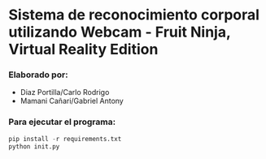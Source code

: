 # Sistema de reconocimiento corporal utilizando Webcam - Fruit Ninja, Virtual Reality Edition

### Elaborado por:
- Diaz Portilla/Carlo Rodrigo
- Mamani Cañari/Gabriel Antony

### Para ejecutar el programa:
```python
pip install -r requirements.txt
python init.py
```

